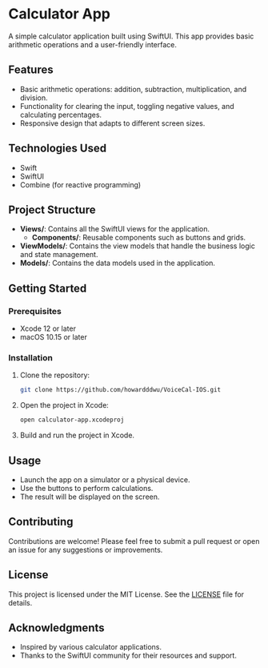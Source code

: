 # Calculator App

A simple calculator application built using SwiftUI. This app provides basic arithmetic operations and a user-friendly interface.

## Features

- Basic arithmetic operations: addition, subtraction, multiplication, and division.
- Functionality for clearing the input, toggling negative values, and calculating percentages.
- Responsive design that adapts to different screen sizes.

## Technologies Used

- Swift
- SwiftUI
- Combine (for reactive programming)

## Project Structure

- **Views/**: Contains all the SwiftUI views for the application.
  - **Components/**: Reusable components such as buttons and grids.
- **ViewModels/**: Contains the view models that handle the business logic and state management.
- **Models/**: Contains the data models used in the application.

## Getting Started

### Prerequisites

- Xcode 12 or later
- macOS 10.15 or later

### Installation

1. Clone the repository:
   ```bash
   git clone https://github.com/howardddwu/VoiceCal-IOS.git
   ```
2. Open the project in Xcode:
   ```bash
   open calculator-app.xcodeproj
   ```
3. Build and run the project in Xcode.

## Usage

- Launch the app on a simulator or a physical device.
- Use the buttons to perform calculations.
- The result will be displayed on the screen.

## Contributing

Contributions are welcome! Please feel free to submit a pull request or open an issue for any suggestions or improvements.

## License

This project is licensed under the MIT License. See the [LICENSE](LICENSE) file for details.

## Acknowledgments

- Inspired by various calculator applications.
- Thanks to the SwiftUI community for their resources and support.

